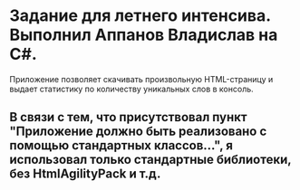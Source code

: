 # Задание для летнего интенсива. Выполнил Аппанов Владислав на C#. 

Приложение позволяет скачивать произвольную HTML-страницу и выдает статистику по
количеству уникальных слов в консоль.

## В связи с тем, что присутствовал пункт "Приложение должно быть реализовано с помощью стандартных классов...", я использовал только стандартные библиотеки, без HtmlAgilityPack и т.д.

